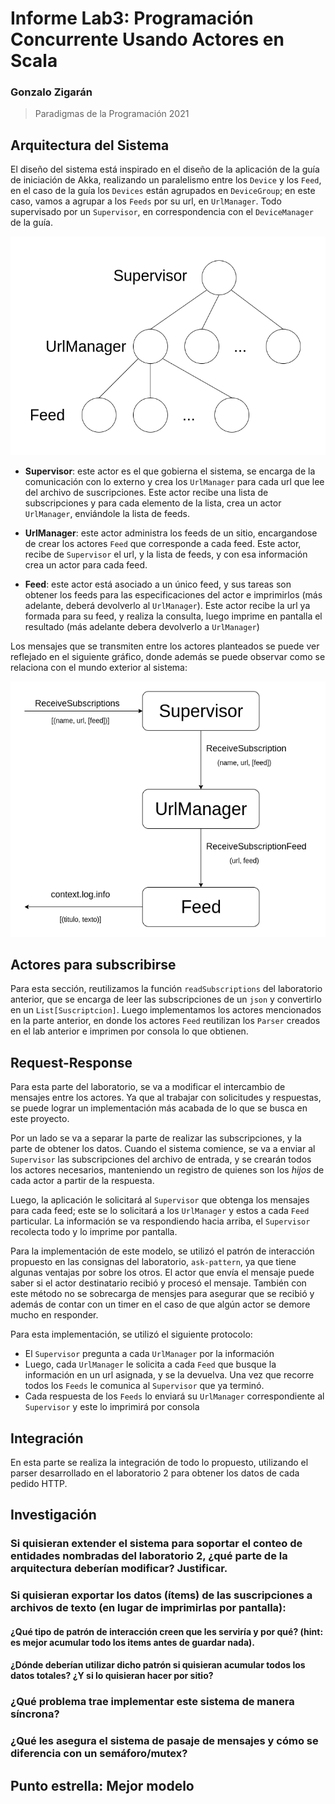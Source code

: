 # Informe Lab3: Programación Concurrente Usando Actores en Scala

### Gonzalo Zigarán
> Paradigmas de la Programación 2021

## Arquitectura del Sistema

El diseño del sistema está inspirado en el diseño de la aplicación de la guía de iniciación de Akka, realizando un paralelismo entre los `Device` y los `Feed`, en el caso de la guía los `Devices` están agrupados en `DeviceGroup`; en este caso, vamos a agrupar a los `Feeds` por su url, en `UrlManager`. Todo supervisado por un `Supervisor`, en correspondencia con el `DeviceManager` de la guía. 

![Actores del Sistema](actores.png)

- **Supervisor**: este actor es el que gobierna el sistema, se encarga de la comunicación con lo externo y crea los `UrlManager` para cada url que lee del archivo de suscripciones. Este actor recibe una lista de subscripciones y para cada elemento de la lista, crea un actor `UrlManager`, enviándole la lista de feeds.

- **UrlManager**: este actor administra los feeds de un sitio, encargandose de crear los actores `Feed` que corresponde a cada feed. Este actor, recibe de `Supervisor` el url, y la lista de feeds, y con esa información crea un actor para cada feed.

- **Feed**: este actor está asociado a un único feed, y sus tareas son obtener los feeds para las especificaciones del actor e imprimirlos (más adelante, deberá devolverlo al `UrlManager`). Este actor recibe la url ya formada para su feed, y realiza la consulta, luego imprime en pantalla el resultado (más adelante debera devolverlo a `UrlManager`)

Los mensajes que se transmiten entre los actores planteados se puede ver reflejado en el siguiente gráfico, donde además se puede observar como se relaciona con el mundo exterior al sistema:

![Mensajes entre los Actores](mensajes.png)

## Actores para subscribirse

Para esta sección, reutilizamos la función `readSubscriptions` del laboratorio anterior, que se encarga de leer las subscripciones de un `json` y convertirlo en un `List[Suscriptcion]`. Luego implementamos los actores mencionados en la parte anterior, en donde los actores `Feed` reutilizan los `Parser` creados en el lab anterior e imprimen por consola lo que obtienen. 

## Request-Response

Para esta parte del laboratorio, se va a modificar el intercambio de mensajes entre los actores. Ya que al trabajar con solicitudes y respuestas, se puede lograr un implementación más acabada de lo que se busca en este proyecto. 

Por un lado se va a separar la parte de realizar las subscripciones, y la parte de obtener los datos. Cuando el sistema comience, se va a enviar al `Supervisor` las subscripciones del archivo de entrada, y se crearán todos los actores necesarios, manteniendo un registro de quienes son los *hijos* de cada actor a partir de la respuesta.

Luego, la aplicación le solicitará al `Supervisor` que obtenga los mensajes para cada feed; este se lo solicitará a los `UrlManager` y estos a cada `Feed` particular. La información se va respondiendo hacia arriba, el `Supervisor` recolecta todo y lo imprime por pantalla. 

Para la implementación de este modelo, se utilizó el patrón de interacción propuesto en las consignas del laboratorio, `ask-pattern`, ya que tiene algunas ventajas por sobre los otros. El actor que envía el mensaje puede saber si el actor destinatario recibió y procesó el mensaje. También con este método no se sobrecarga de mensjes para asegurar que se recibió y además de contar con un timer en el caso de que algún actor se demore mucho en responder. 

Para esta implementación, se utilizó el siguiente protocolo:

- El `Supervisor` pregunta a cada `UrlManager` por la información
- Luego, cada `UrlManager` le solicita a cada `Feed` que busque la información en un url asignada, y se la devuelva. Una vez que recorre todos los `Feeds` le comunica al `Supervisor` que ya terminó.
- Cada respuesta de los `Feeds` lo enviará su `UrlManager` correspondiente al `Supervisor` y este lo imprimirá por consola

## Integración

En esta parte se realiza la integración de todo lo propuesto, utilizando el parser desarrollado en el laboratorio 2 para obtener los datos de cada pedido HTTP.

## Investigación


### Si quisieran extender el sistema para soportar el conteo de entidades nombradas del laboratorio 2, ¿qué parte de la arquitectura deberían modificar? Justificar.

### Si quisieran exportar los datos (ítems) de las suscripciones a archivos de texto (en lugar de imprimirlas por pantalla):

#### ¿Qué tipo de patrón de interacción creen que les serviría y por qué? (hint: es mejor acumular todo los items antes de guardar nada).

#### ¿Dónde deberían utilizar dicho patrón si quisieran acumular todos los datos totales? ¿Y si lo quisieran hacer por sitio?

### ¿Qué problema trae implementar este sistema de manera síncrona?

### ¿Qué les asegura el sistema de pasaje de mensajes y cómo se diferencia con un semáforo/mutex?


## **Punto estrella:** Mejor modelo
